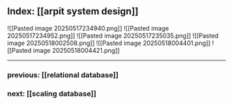 ## Index: [[arpit system design]]
![[Pasted image 20250517234940.png]]
![[Pasted image 20250517234952.png]]
![[Pasted image 20250517235035.png]]
![[Pasted image 20250518002508.png]]
![[Pasted image 20250518004401.png]]
![[Pasted image 20250518004421.png]]


***
### previous: [[relational database]]
### next:  [[scaling database]]
